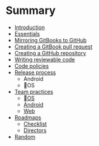 # Summary

* [Introduction](README.md)
* [Essentials](essentials.md)
* [Mirroring GitBooks to GitHub](updating_our_books.md)
* [Creating a GitBook pull request](gitbook_pull_request.md)
* [Creating a GitHub repository](creating_a_github_repository.md)
* [Writing reviewable code](writing_reviewable_code.md)
* [Code policies](code_policies.md)
* [Release process](release_process/README.md)
   * Android
   * OS
* [Team practices](team_practices/README.md)
   * [OS](team_practices/appleos.md)
   * [Android](team_practices/android.md)
   * [Web](team_practices/web.md)
* [Roadmaps](roadmaps/README.md)
   * [Checklist](roadmaps/checklist.md)
   * [Directors](roadmaps/directors.md)
* [Random](random.md)

